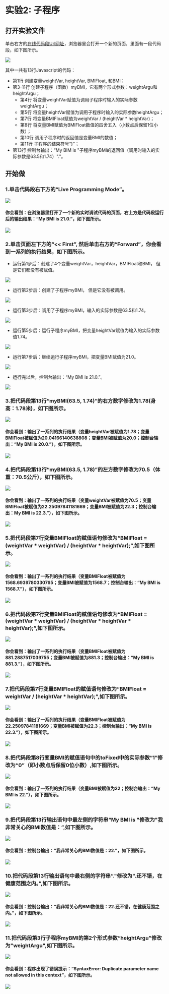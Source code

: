 # 实验2:  子程序


## 打开实验文件

单击右方的[在线代码段Url网址](http://pythontutor.com/visualize.html#code=var%20weightVar,%20heightVar,%20BMIFloat,%20BMI%3B%20%20%20%20%0A%0Afunction%20myBMI%20%28weightArgu,%20heightArgu%29%20%7B%20%20%20%0A%20%20%20%20weightVar%20%3D%20weightArgu%3B%20%20%20%20%20%20%20%20%20%20%0A%20%20%20%20heightVar%20%3D%20heightArgu%3B%20%20%20%20%20%20%20%20%0A%0A%20%20%20%20BMIFloat%20%3D%20weightVar%20/%20%28heightVar%20*%20heightVar%29%3B%20%0A%20%20%20%20BMI%20%3D%20BMIFloat.toFixed%281%29%3B%20%20%20%20%0A%0A%20%20%20%20return%20BMI%3B%0A%7D%0A%0Aconsole.log%28%22My%20BMI%20is%20%22%20%2B%20myBMI%2863.5,%201.74%29%20%2B%20%22.%22%29%3B&cumulative=false&heapPrimitives=nevernest&mode=edit&origin=opt-frontend.js&py=js&rawInputLstJSON=%5B%5D&textReferences=false)，浏览器里会打开一个新的页面，里面有一段代码段，如下图所示。

![](/images/章1-快速掌握编程的基础知识/子程序/png/0.png)

其中一共有13行Javascript的代码：

- 第1行 创建变量weightVar, heightVar, BMIFloat, 和BMI；
- 第3-11行 创建子程序（函数）myBMI，它有两个形式参数：weightArgu和heightArgu；
	- 第4行 将变量weightVar赋值为调用子程序时输入的实际参数weightArgu；
	- 第5行 将变量heightVar赋值为调用子程序时输入的实际参数heightArgu；
	- 第7行 将变量BMIFloat赋值为weightVar / (heightVar * heightVar)；
	- 第8行 将变量BMI赋值为BMIFloat数值的四舍五入（小数点后保留1位小数）；
	- 第10行 调用子程序时的返回值是变量BMI的数值；
	- 第11行 子程序的结束符号“}”；
- 第13行 控制台输出：“My BIM is "子程序myBMI的返回值（调用时输入的实际参数是63.5和1.74）"."。

## 开始做

### 1.单击代码段右下方的“Live Programming Mode”。

![](/images/章1-快速掌握编程的基础知识/子程序/png/1a.png)

#### 你会看到：在浏览器里打开了一个新的实时调试代码的页面，右上方是代码段运行后的输出结果：“My BMI is 21.0.”，如下图所示。


![](/images/章1-快速掌握编程的基础知识/子程序/png/1b.png)

### 2.单击页面左下方的“<< First”, 然后单击右方的“Forward”，你会看到一系列的执行结果，如下图所示。

- 运行第1步后：创建了4个变量weightVar，heightVar，BMIFloat和BMI， 但是它们都没有被赋值。

![](/images/章1-快速掌握编程的基础知识/子程序/png/2b1.png)

- 运行第2步后：创建了子程序myBMI， 但是它没有被调用。

![](/images/章1-快速掌握编程的基础知识/子程序/png/2b2.png)

- 运行第3步后：调用了子程序myBMI，输入的实际参数是63.5和1.74。

![](/images/章1-快速掌握编程的基础知识/子程序/png/2b3.png)

- 运行第5步后：运行子程序myBMI，把变量heightVar赋值为输入的实际参数值1.74。

![](/images/章1-快速掌握编程的基础知识/子程序/png/2b4.png)

- 运行第7步后：继续运行子程序myBMI，把变量BMI赋值为21.0。

![](/images/章1-快速掌握编程的基础知识/子程序/png/2b5.png)

- 运行完以后，控制台输出：“My BMI is 21.0.”。

![](/images/章1-快速掌握编程的基础知识/子程序/png/2b6.png)

### 3.把代码段第13行“myBMI(63.5, 1.74)”的右方数字修改为1.78(身高：1.78米)，如下图所示。

![](/images/章1-快速掌握编程的基础知识/子程序/png/3a.png)

#### 你会看到：输出了一系列的执行结果（变量heightVar被赋值为1.78；变量BMIFloat被赋值为20.04166140638808；变量BMI被赋值为20.0；控制台输出：“My BMI is 20.0.”），如下图所示。

![](/images/章1-快速掌握编程的基础知识/子程序/png/3b.png)

### 4.把代码段第13行“myBMI(63.5, 1.78)”的左方数字修改为70.5（体重：70.5公斤），如下图所示。

![](/images/章1-快速掌握编程的基础知识/子程序/png/4a.png)

#### 你会看到：输出了一系列的执行结果（变量weightVar被赋值为70.5；变量BMIFloat被赋值为22.25097841181669；变量BMI被赋值为22.3；控制台输出：My BMI is 22.3.”），如下图所示。

![](/images/章1-快速掌握编程的基础知识/子程序/png/4b.png)

### 5.把代码段第7行变量BMIFloat的赋值语句修改为“BMIFloat = (weightVar * weightVar) / (heightVar * heightVar);”,如下图所示。

![](/images/章1-快速掌握编程的基础知识/子程序/png/5a.png)

#### 你会看到：输出了一系列的执行结果（变量BMIFloat被赋值为1568.6939780330765；变量BMI被赋值为1568.7；控制台输出：“My BMI is 1568.7.”），如下图所示。

![](/images/章1-快速掌握编程的基础知识/子程序/png/5b.png)

### 6.把代码段第7行变量BMIFloat的赋值语句修改为“BMIFloat = (weightVar * weightVar) / (heightVar * heightVar * heightVar);”,如下图所示。

![](/images/章1-快速掌握编程的基础知识/子程序/png/6a.png)

#### 你会看到：输出了一系列的执行结果（变量BMIFloat被赋值为881.2887517039755；变量BMI被赋值为881.3；控制台输出：“My BMI is 881.3.”），如下图所示。

![](/images/章1-快速掌握编程的基础知识/子程序/png/6b.png)

### 7.把代码段第7行变量BMIFloat的赋值语句修改为“BMIFloat = weightVar / (heightVar * heightVar);”,如下图所示。

![](/images/章1-快速掌握编程的基础知识/子程序/png/7a.png)

#### 你会看到：输出了一系列的执行结果（变量BMIFloat被赋值为22.25097841181669；变量BMI被赋值为22.3；控制台输出：“My BMI is 22.3.”），如下图所示。

![](/images/章1-快速掌握编程的基础知识/子程序/png/7b.png)

### 8.把代码段第8行变量BMI的赋值语句中的toFixed中的实际参数“1”修改为“0”（即小数点后保留0位小数）,如下图所示。

![](/images/章1-快速掌握编程的基础知识/子程序/png/8a.png)

#### 你会看到：输出了一系列的执行结果（变量BMI被赋值为22；控制台输出：“My BMI is 22.”），如下图所示。

![](/images/章1-快速掌握编程的基础知识/子程序/png/8b.png)

### 9.把代码段第13行输出语句中最左侧的字符串“My BMI is "修改为"我非常关心的BMI数值是：”,如下图所示。

![](/images/章1-快速掌握编程的基础知识/子程序/png/9a.png)

#### 你会看到：控制台输出：“我非常关心的BMI数值是：22.”，如下图所示。

![](/images/章1-快速掌握编程的基础知识/子程序/png/9b.png)

### 10.把代码段第13行输出语句中最右侧的字符串“."修改为".还不错，在健康范围之内。”,如下图所示。

![](/images/章1-快速掌握编程的基础知识/子程序/png/10a.png)

#### 你会看到：控制台输出：“我非常关心的BMI数值是：22.还不错，在健康范围之内。”，如下图所示。

![](/images/章1-快速掌握编程的基础知识/子程序/png/10b.png)

### 11.把代码段第3行子程序myBMI的第2个形式参数“heightArgu”修改为"weightArgu",如下图所示。

![](/images/章1-快速掌握编程的基础知识/子程序/png/11a.png)

#### 你会看到：程序出现了错误提示：“SyntaxError: Duplicate parameter name not allowed in this context”，如下图所示。

![](/images/章1-快速掌握编程的基础知识/子程序/png/11b.png)





